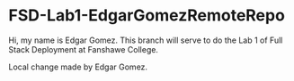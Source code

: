 # FSD-Lab1-EdgarGomezRemoteRepo

Hi, my name is Edgar Gomez.
This branch will serve to do the Lab 1 of Full Stack Deployment at Fanshawe College.


Local change made by Edgar Gomez.